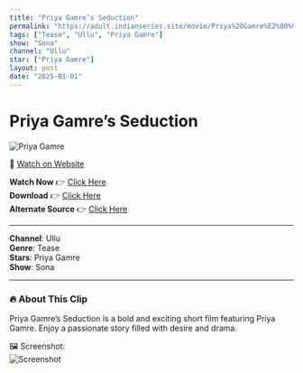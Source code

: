 ```yaml
---
title: "Priya Gamre’s Seduction"
permalink: "https://adult.indianseries.site/movie/Priya%20Gamre%E2%80%99s%20Seduction"
tags: ["Tease", "Ullu", "Priya Gamre"]
show: "Sona"
channel: "Ullu"
star: ["Priya Gamre"]
layout: post
date: "2025-01-01"
---
```


# Priya Gamre’s Seduction

![Priya Gamre](https://shorts.desisins.com/wp-content/uploads/2024/10/Priya-Gamre-Seduction-Ullu-DesiSins.com_.jpg)

🔗 [Watch on Website](https://adult.indianseries.site/movie/Priya%20Gamre%E2%80%99s%20Seduction)

**Watch Now** 👉 [Click Here](https://adult.indianseries.site/movie/Priya%20Gamre%E2%80%99s%20Seduction)  
**Download** 👉 [Click Here](https://adult.indianseries.site/movie/Priya%20Gamre%E2%80%99s%20Seduction)  
**Alternate Source** 👉 [Click Here](https://adult.indianseries.site/movie/Priya%20Gamre%E2%80%99s%20Seduction)

---

**Channel**: Ullu  
**Genre**: Tease  
**Stars**: Priya Gamre  
**Show**: Sona

---

### 🔥 About This Clip

Priya Gamre’s Seduction is a bold and exciting short film featuring Priya Gamre. Enjoy a passionate story filled with desire and drama.
 
🖼️ Screenshot:  
![Screenshot](https://shorts.desisins.com/wp-content/uploads/2024/10/Priya-Gamre-Seduction-Ullu-DesiSins.com_.jpg)
